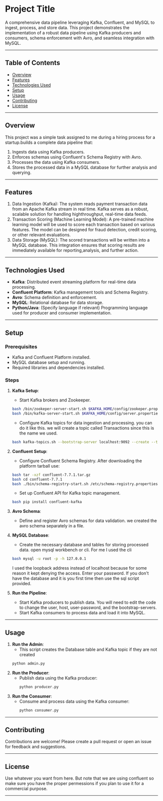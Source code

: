 
# **Project Title**

A comprehensive data pipeline leveraging Kafka, Confluent, and MySQL to ingest, process, and store data. This project demonstrates the implementation of a robust data pipeline using Kafka producers and consumers, schema enforcement with Avro, and seamless integration with MySQL.

---

## **Table of Contents**

- [Overview](#overview)
- [Features](#features)
- [Technologies Used](#technologies-used)
- [Setup](#setup)
- [Usage](#usage)
- [Contributing](#contributing)
- [License](#license)

---

## **Overview**

This project was a simple task assigned to me during a hiring process for a startup.builds a complete data pipeline that:
1. Ingests data using Kafka producers.
2. Enforces schemas using Confluent's Schema Registry with Avro.
3. Processes the data using Kafka consumers.
4. Stores the processed data in a MySQL database for further analysis and querying.

---

## **Features**
1. Data Ingestion (Kafka): The system reads payment transaction data from an Apache Kafka stream in real time. Kafka serves as a robust, scalable solution for handling highthroughput, real-time data feeds.
2. Transaction Scoring (Machine Learning Model): A pre-trained machine learning model will be used to score each transaction based on various features. The model can be designed for fraud detection, credit scoring, or other relevant evaluations.
3. Data Storage (MySQL): The scored transactions will be written into a MySQL database. This integration ensures that scoring results are immediately available for reporting,analysis, and further action.

---

## **Technologies Used**

- **Kafka**: Distributed event streaming platform for real-time data processing.
- **Confluent Platform**: Kafka management tools and Schema Registry.
- **Avro**: Schema definition and enforcement.
- **MySQL**: Relational database for data storage.
- **Python/Java**: (Specify language if relevant) Programming language used for producer and consumer implementation.

---

## **Setup**

### Prerequisites
- Kafka and Confluent Platform installed.
- MySQL database setup and running.
- Required libraries and dependencies installed.

### Steps
1. **Kafka Setup**:
   - Start Kafka brokers and Zookeeper.
   ```bash
   bash /bin/zookeper-server-start.sh $KAFKA_HOME/config/zookeper.properties
   bash /bin/kafka-server-start.sh $KAFKA_HOME/config/server.properties
   ```
   - Configure Kafka topics for data ingestion and processing.
   you can do it like this. we will create a topic called Transactions since this is the name we used.
   ```bash
   bash kafka-topics.sh --bootstrap-server localhost:9092 --create --topic Transactions --partitions 1 --replication-factor 1
   ```

2. **Confluent Setup**:
   - Configure Confluent Schema Registry.
   After downloading the platform tarball use:
   ```bash
   bash tar -xzf confluent-7.7.1.tar.gz
   bash cd confluent-7.7.1
   bash ./bin/schema-registry-start.sh /etc/schema-registry.properties
   ```
   - Set up Confluent API for Kafka topic management.
   ```bash
   bash pip install confluent-kafka
   ```
3. **Avro Schema**:
   - Define and register Avro schemas for data validation.
   we created the avro schema separately in a file. 
4. **MySQL Database**:
   - Create the necessary database and tables for storing processed data.
   open mysql workbench or cli. For me I used the cli
   ```bash 
   bash mysql -u root -p -h 127.0.0.1
   ```
   I used the loopback address instead of localhost because for some reason it kept denying the access. 
   Enter your password.
   If you don't have the database and it is you first time then use the sql script provided.

5. **Run the Pipeline**:
   - Start Kafka producers to publish data.
   You will need to edit the code to change the user, host, user-password, and the bootstrap-servers.
   - Start Kafka consumers to process data and load it into MySQL.

---

## **Usage**
1. **Run the Admin**:
   - This script creates the Database table and Kafka topic if they are not created
   ```bash
   python admin.py
   ```
2. **Run the Producer**:
   - Publish data using the Kafka producer:
     ```bash
     python producer.py
     ```
3. **Run the Consumer**:
   - Consume and process data using the Kafka consumer:
     ```bash
     python consumer.py
     ```

---
## **Contributing**

Contributions are welcome! Please create a pull request or open an issue for feedback and suggestions.

---

## **License**

Use whatever you want from here. But note that we are using confluent so make sure you have the proper permessions if you plan to use it for a commercial purpose.

---

